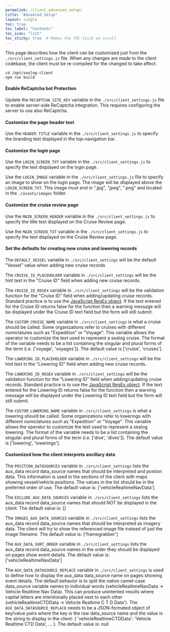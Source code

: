 ```yaml
---
permalink: /client_advanced_setup/
title: "Advanced Setup"
layout: single
toc: true
toc_label: "Contents"
toc_icon: "list"
toc_sticky: true  # Makes the TOC stick on scroll
---
```


This page describes how the client can be customized just from the `./src/client_settings.js` file.  When any changes are made to the client codebase, the client must be re-compiled for the changed to take affect.
```
cd /opt/sealog-client
npm run build
```

#### Enable ReCaptcha bot Protection
Update the `RECAPTCHA_SITE_KEY` variable in the `./src/client_settings.js` file to enable server-side ReCaptcha integration.  This requires configuring the server to use also ReCaptcha. 

#### Customize the page header text
Use the `HEADER_TITLE` variable in the `./src/client_settings.js` to specify the branding text displayed in the top-navigation bar.

#### Customize the login page
Use the `LOGIN_SCREEN_TXT` variable in the `./src/client_settings.js` to specify the text displayed on the login page.

Use the `LOGIN_IMAGE` variable in the `./src/client_settings.js` file to specify an image to show on the login page. The image will be displayed above the `LOGIN_SCREEN_TXT`. This image must end in ".jpg", "jpeg", ".png" and located in the `./assets/images` folder.

#### Customize the cruise review page
Use the `MAIN_SCREEN_HEADER` variable in the `./src/client_settings.js` to specify the title text displayed on the Cruise Review page.

Use the `MAIN_SCREEN_TXT` variable in the `./src/client_settings.js` to specify the text displayed on the Cruise Review page.

#### Set the defaults for creating new cruise and lowering records
The `DEFAULT_VESSEL` variable in `./src/client_settings` will be the default "Vessel" value when adding new cruise records

The `CRUISE_ID_PLACEHOLDER` variable in `./src/client_settings` will be the hint text in the "Cruise ID" field when adding new cruise records.

The `CRUISE_ID_REGEX` variable in `./src/client_settings` will be the validation function for the "Cruise ID" field when adding/updating cruise records. Standard practice is to use the [JavaScript RegEx object](https://developer.mozilla.org/en-US/docs/Web/JavaScript/Reference/Global_Objects/RegExp/RegExp). If the text entered for the Cruise ID returns false for the function then a warning message will be displayed under the Cruise ID text field but the form will still submit.

The `CUSTOM_CRUISE_NAME` variable in `./src/client_settings` is what a cruise should be called. Some organizations refer to cruises with different nomiclatures such as "Expedition" or "Voyage".  This variable allows the operator to customize the text used to represent a sealog cruise.  The format of the variable needs to be a list containing the singular and plural forms of the term (i.e. ['voyage', 'voyages']). The default value is ['cruise', 'cruises'].

The `LOWERING_ID_PLACEHOLDER` variable in `./src/client_settings` will be the hint text in the "Lowering ID" field when adding new cruise records.

The `LOWERING_ID_REGEX` variable in `./src/client_settings` will be the validation function for the "Lowering ID" field when adding/updating cruise records. Standard practice is to use the [JavaScript RegEx object](https://developer.mozilla.org/en-US/docs/Web/JavaScript/Reference/Global_Objects/RegExp/RegExp). If the text entered for the Lowering ID returns false for the function then a warning message will be displayed under the Lowering ID text field but the form will still submit.

The `CUSTOM_LOWERING_NAME` variable in `./src/client_settings` is what a lowering should be called. Some organizations refer to lowerings with different nomiclatures such as "Expedition" or "Voyage".  This variable allows the operator to customize the text used to represent a sealog lowering.  The format of the variable needs to be a list containing the singular and plural forms of the term (i.e. ['dive', 'dives']). The default value is ['lowering', 'lowerings'].

#### Customized how the client interprets ancillary data

The `POSITION_DATASOURCES` variable in `./src/client_settings` lists the aux_data record data_source names that should be interpreted and postion data. This information is used in the sections of the client with maps showing vessel/vehicle positions. The values in the list should be in the preferred order of use. The default value is: ['vehicleRealtimeNavData'].

The `EXCLUDE_AUX_DATA_SOURCES` variable in `./src/client_settings` lists the aux_data record data_source names that should NOT be displayed in the client. The default value is: []

The `IMAGES_AUX_DATA_SOURCES` variable in `./src/client_settings` lists the aux_data record data_source names that should be interpreted as imagery data. The client will try to show the referenced image file instead of just the image filename. The default value is: ['framegrabber']

The `AUX_DATA_SORT_ORDER` variable in `./src/client_settings` lists the aux_data record data_source names in the order they should be displayed on pages show event details. The default value is: ['vehicleRealtimeNavData']

The `AUX_DATA_DATASOURCE_REPLACE` variable in `./src/client_settings` is used to define how to display the aux_data data_source name on pages showing event details.  The default behavior is to split the native camel-case data_source variable names to individual words (vehicleRealtimeNavData -> Vehicle Realtime Nav Data). This can produce unintented results where capital letters are intentionally placed next to each other (vehicleRealtimeCTDData -> Vehicle Realtime C T D Data'). The `AUX_DATA_DATASOURCE_REPLACE` needs to be a JSON-formated object of key/value pairs where the key is the raw data_source name and the value is the string to display in the client: { 'vehicleRealtimeCTDData': 'Vehicle Realtime CTD Data', ... }.  The default value is: null

